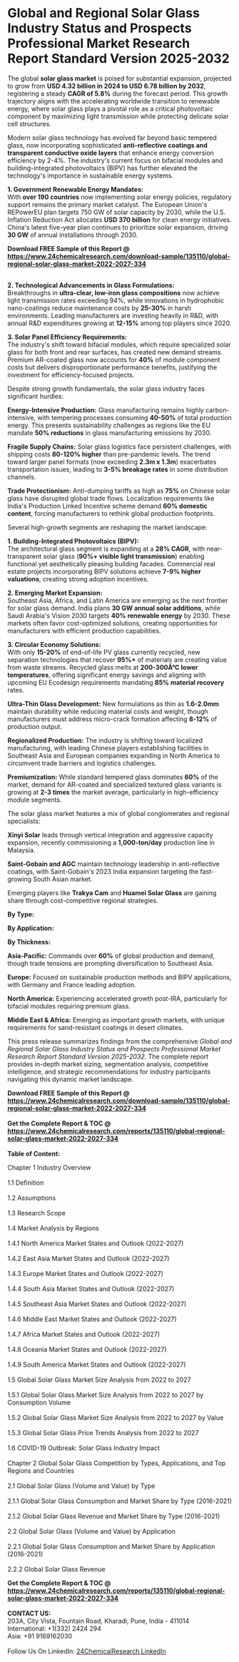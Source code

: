 <h1>Global and Regional Solar Glass Industry Status and Prospects Professional Market Research Report Standard Version 2025-2032</h1><p>The global <strong>solar glass market</strong> is poised for substantial expansion, projected to grow from <strong>USD 4.32 billion in 2024 to USD 6.78 billion by 2032</strong>, registering a steady <strong>CAGR of 5.8%</strong> during the forecast period. This growth trajectory aligns with the accelerating worldwide transition to renewable energy, where solar glass plays a pivotal role as a critical photovoltaic component by maximizing light transmission while protecting delicate solar cell structures.</p><p>Modern solar glass technology has evolved far beyond basic tempered glass, now incorporating sophisticated <strong>anti-reflective coatings and transparent conductive oxide layers</strong> that enhance energy conversion efficiency by 2-4%. The industry's current focus on bifacial modules and building-integrated photovoltaics (BIPV) has further elevated the technology's importance in sustainable energy systems.</p><p><strong>1. Government Renewable Energy Mandates:</strong><br>
With <strong>over 190 countries</strong> now implementing solar energy policies, regulatory support remains the primary market catalyst. The European Union's REPowerEU plan targets 750 GW of solar capacity by 2030, while the U.S. Inflation Reduction Act allocates <strong>USD 370 billion</strong> for clean energy initiatives. China's latest five-year plan continues to prioritize solar expansion, driving <strong>30 GW</strong> of annual installations through 2030.</p><div><b>Download FREE Sample of this Report @ 
            <a href="https://www.24chemicalresearch.com/download-sample/135110/global-regional-solar-glass-market-2022-2027-334">
            https://www.24chemicalresearch.com/download-sample/135110/global-regional-solar-glass-market-2022-2027-334</a></b></div><br><p><strong>2. Technological Advancements in Glass Formulations:</strong><br>
Breakthroughs in <strong>ultra-clear, low-iron glass compositions</strong> now achieve light transmission rates exceeding 94%, while innovations in hydrophobic nano-coatings reduce maintenance costs by <strong>25-30%</strong> in harsh environments. Leading manufacturers are investing heavily in R&amp;D, with annual R&amp;D expenditures growing at <strong>12-15%</strong> among top players since 2020.</p><p><strong>3. Solar Panel Efficiency Requirements:</strong><br>
The industry's shift toward bifacial modules, which require specialized solar glass for both front and rear surfaces, has created new demand streams. Premium AR-coated glass now accounts for <strong>40%</strong> of module component costs but delivers disproportionate performance benefits, justifying the investment for efficiency-focused projects.</p><p>Despite strong growth fundamentals, the solar glass industry faces significant hurdles:</p><p><strong>Energy-Intensive Production:</strong> Glass manufacturing remains highly carbon-intensive, with tempering processes consuming <strong>40-50%</strong> of total production energy. This presents sustainability challenges as regions like the EU mandate <strong>50% reductions</strong> in glass manufacturing emissions by 2030.</p><p><strong>Fragile Supply Chains:</strong> Solar glass logistics face persistent challenges, with shipping costs <strong>80-120% higher</strong> than pre-pandemic levels. The trend toward larger panel formats (now exceeding <strong>2.3m x 1.3m</strong>) exacerbates transportation issues, leading to <strong>3-5% breakage rates</strong> in some distribution channels.</p><p><strong>Trade Protectionism:</strong> Anti-dumping tariffs as high as <strong>75%</strong> on Chinese solar glass have disrupted global trade flows. Localization requirements like India's Production Linked Incentive scheme demand <strong>60% domestic content</strong>, forcing manufacturers to rethink global production footprints.</p><p>Several high-growth segments are reshaping the market landscape:</p><p><strong>1. Building-Integrated Photovoltaics (BIPV):</strong><br>
The architectural glass segment is expanding at a <strong>28% CAGR</strong>, with near-transparent solar glass (<strong>90%+ visible light transmission</strong>) enabling functional yet aesthetically pleasing building facades. Commercial real estate projects incorporating BIPV solutions achieve <strong>7-9% higher valuations</strong>, creating strong adoption incentives.</p><p><strong>2. Emerging Market Expansion:</strong><br>
Southeast Asia, Africa, and Latin America are emerging as the next frontier for solar glass demand. India plans <strong>30 GW annual solar additions</strong>, while Saudi Arabia's Vision 2030 targets <strong>40% renewable energy</strong> by 2030. These markets often favor cost-optimized solutions, creating opportunities for manufacturers with efficient production capabilities.</p><p><strong>3. Circular Economy Solutions:</strong><br>
With only <strong>15-20%</strong> of end-of-life PV glass currently recycled, new separation technologies that recover <strong>95%+</strong> of materials are creating value from waste streams. Recycled glass melts at <strong>200-300Â°C lower temperatures</strong>, offering significant energy savings and aligning with upcoming EU Ecodesign requirements mandating <strong>85% material recovery</strong> rates.</p><p><strong>Ultra-Thin Glass Development:</strong> New formulations as thin as <strong>1.6-2.0mm</strong> maintain durability while reducing material costs and weight, though manufacturers must address micro-crack formation affecting <strong>8-12%</strong> of production output.</p><p><strong>Regionalized Production:</strong> The industry is shifting toward localized manufacturing, with leading Chinese players establishing facilities in Southeast Asia and European companies expanding in North America to circumvent trade barriers and logistics challenges.</p><p><strong>Premiumization:</strong> While standard tempered glass dominates <strong>60%</strong> of the market, demand for AR-coated and specialized textured glass variants is growing at <strong>2-3 times</strong> the market average, particularly in high-efficiency module segments.</p><p>The solar glass market features a mix of global conglomerates and regional specialists:</p><p><strong>Xinyi Solar</strong> leads through vertical integration and aggressive capacity expansion, recently commissioning a <strong>1,000-ton/day</strong> production line in Malaysia.</p><p><strong>Saint-Gobain and AGC</strong> maintain technology leadership in anti-reflective coatings, with Saint-Gobain's 2023 India expansion targeting the fast-growing South Asian market.</p><p>Emerging players like <strong>Trakya Cam</strong> and <strong>Huamei Solar Glass</strong> are gaining share through cost-competitive regional strategies.</p><p><strong>By Type:</strong></p><p><strong>By Application:</strong></p><p><strong>By Thickness:</strong></p><p><strong>Asia-Pacific:</strong> Commands over <strong>60%</strong> of global production and demand, though trade tensions are prompting diversification to Southeast Asia.</p><p><strong>Europe:</strong> Focused on sustainable production methods and BIPV applications, with Germany and France leading adoption.</p><p><strong>North America:</strong> Experiencing accelerated growth post-IRA, particularly for bifacial modules requiring premium glass.</p><p><strong>Middle East &amp; Africa:</strong> Emerging as important growth markets, with unique requirements for sand-resistant coatings in desert climates.</p><p>This press release summarizes findings from the comprehensive <em>Global and Regional Solar Glass Industry Status and Prospects Professional Market Research Report Standard Version 2025-2032</em>. The complete report provides in-depth market sizing, segmentation analysis, competitive intelligence, and strategic recommendations for industry participants navigating this dynamic market landscape.</p><div><b>Download FREE Sample of this Report @ 
            <a href="https://www.24chemicalresearch.com/download-sample/135110/global-regional-solar-glass-market-2022-2027-334">
            https://www.24chemicalresearch.com/download-sample/135110/global-regional-solar-glass-market-2022-2027-334</a></b></div><br><div><b>Get the Complete Report & TOC @ 
            <a href="https://www.24chemicalresearch.com/reports/135110/global-regional-solar-glass-market-2022-2027-334">
            https://www.24chemicalresearch.com/reports/135110/global-regional-solar-glass-market-2022-2027-334</a></b></div><br>
            <b>Table of Content:</b><p>Chapter 1 Industry Overview<br />
<br>1.1 Definition<br />
<br>1.2 Assumptions<br />
<br>1.3 Research Scope<br />
<br>1.4 Market Analysis by Regions<br />
<br>1.4.1 North America Market States and Outlook (2022-2027)<br />
<br>1.4.2 East Asia Market States and Outlook (2022-2027)<br />
<br>1.4.3 Europe Market States and Outlook (2022-2027)<br />
<br>1.4.4 South Asia Market States and Outlook (2022-2027)<br />
<br>1.4.5 Southeast Asia Market States and Outlook (2022-2027)<br />
<br>1.4.6 Middle East Market States and Outlook (2022-2027)<br />
<br>1.4.7 Africa Market States and Outlook (2022-2027)<br />
<br>1.4.8 Oceania Market States and Outlook (2022-2027)<br />
<br>1.4.9 South America Market States and Outlook (2022-2027)<br />
<br>1.5 Global Solar Glass Market Size Analysis from 2022 to 2027<br />
<br>1.5.1 Global Solar Glass Market Size Analysis from 2022 to 2027 by Consumption Volume<br />
<br>1.5.2 Global Solar Glass Market Size Analysis from 2022 to 2027 by Value<br />
<br>1.5.3 Global Solar Glass Price Trends Analysis from 2022 to 2027<br />
<br>1.6 COVID-19 Outbreak: Solar Glass Industry Impact<br />
<br>Chapter 2 Global Solar Glass Competition by Types, Applications, and Top Regions and Countries<br />
<br>2.1 Global Solar Glass (Volume and Value) by Type<br />
<br>2.1.1 Global Solar Glass Consumption and Market Share by Type (2016-2021)<br />
<br>2.1.2 Global Solar Glass Revenue and Market Share by Type (2016-2021)<br />
<br>2.2 Global Solar Glass (Volume and Value) by Application<br />
<br>2.2.1 Global Solar Glass Consumption and Market Share by Application (2016-2021)<br />
<br>2.2.2 Global Solar Glass Revenue </p><div><b>Get the Complete Report & TOC @ 
            <a href="https://www.24chemicalresearch.com/reports/135110/global-regional-solar-glass-market-2022-2027-334">
            https://www.24chemicalresearch.com/reports/135110/global-regional-solar-glass-market-2022-2027-334</a></b></div><br><b>CONTACT US:</b><br>
            203A, City Vista, Fountain Road, Kharadi, Pune, India - 411014<br>
            International: +1(332) 2424 294<br>
            Asia: +91 9169162030 <br><br>
            Follow Us On LinkedIn: <a href="https://www.linkedin.com/company/24chemicalresearch/">24ChemicalResearch LinkedIn</a>